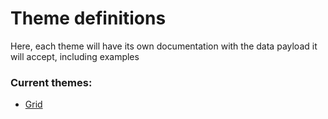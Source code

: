 # Theme definitions

Here, each theme will have its own documentation with the data payload it will accept, including examples

### Current themes:

- [Grid](grid.md)